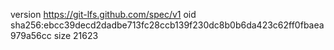 version https://git-lfs.github.com/spec/v1
oid sha256:ebcc39decd2dadbe713fc28ccb139f230dc8b0b6da423c62ff0fbaea979a56cc
size 21623
